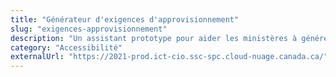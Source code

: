 ```yaml
---
title: "Générateur d'exigences d'approvisionnement"
slug: "exigences-approvisionnement"
description: "Un assistant prototype pour aider les ministères à générer des exigences d'approvisionnement à utiliser dans les contrats"
category: "Accessibilité"
externalUrl: "https://2021-prod.ict-cio.ssc-spc.cloud-nuage.canada.ca/"
---
```

